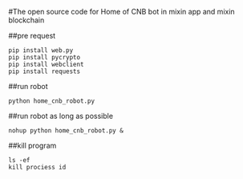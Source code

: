 #The open source code for Home of CNB bot in mixin app and mixin blockchain

##pre request
```
pip install web.py
pip install pycrypto
pip install webclient
pip install requests
```


##run robot 
```
python home_cnb_robot.py
```

##run robot as long as possible
```
nohup python home_cnb_robot.py &
```

##kill program
```
ls -ef
kill prociess id
```


